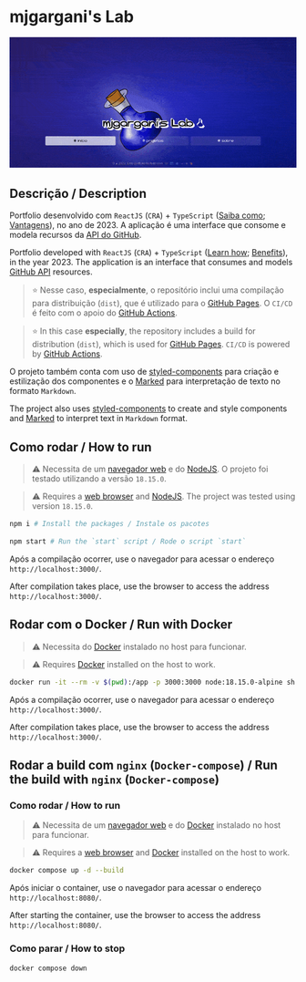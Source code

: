 # mjgargani's Lab

![thumbnail](./thumbnail.gif)

## Descrição / Description

Portfolio desenvolvido com `ReactJS` (`CRA`) + `TypeScript` ([Saiba como](https://create--react--app-dev.translate.goog/docs/adding-typescript/?_x_tr_sl=en&_x_tr_tl=pt&_x_tr_hl=pt-BR&_x_tr_pto=wapp); [Vantagens](https://www-emizentech-com.translate.goog/blog/react-with-typescript-or-javascript.html?_x_tr_sl=en&_x_tr_tl=pt&_x_tr_hl=pt-BR&_x_tr_pto=wapp)), no ano de 2023. A aplicação é uma interface que consome e modela recursos da [API do GitHub](https://docs.github.com/pt/rest/guides/getting-started-with-the-rest-api?apiVersion=2022-11-28). 

Portfolio developed with `ReactJS` (`CRA`) + `TypeScript` ([Learn how](https://create-react-app.dev/docs/adding-typescript/); [Benefits](https://www.emizentech.com/blog/react-with-typescript-or-javascript.html)), in the year 2023. The application is an interface that consumes and models [GitHub API](https://docs.github.com/en/rest/guides/getting-started-with-the-rest-api?apiVersion=2022-11-28) resources.

> ⭐ Nesse caso, **especialmente**, o repositório inclui uma compilação para distribuição (`dist`), que é utilizado para o [GitHub Pages](https://docs.github.com/pt/pages/getting-started-with-github-pages/about-github-pages). O `CI/CD` é feito com o apoio do [GitHub Actions](https://docs.github.com/pt/actions/learn-github-actions/understanding-github-actions).

> ⭐ In this case **especially**, the repository includes a build for distribution (`dist`), which is used for [GitHub Pages](https://docs.github.com/en/pages/getting-started-with-github-pages/about-github-pages). `CI/CD` is powered by [GitHub Actions](https://docs.github.com/en/actions/learn-github-actions/understanding-github-actions).

O projeto também conta com uso de [styled-components](https://styled-components.com/) para criação e estilização dos componentes e o [Marked](https://marked.js.org/) para interpretação de texto no formato `Markdown`.

The project also uses [styled-components](https://styled-components.com/) to create and style components and [Marked](https://marked.js.org/) to interpret text in `Markdown` format.

## Como rodar / How to run

> ⚠️ Necessita de um [navegador web](https://www.mozilla.org/pt-BR/firefox/download/thanks/) e do [NodeJS](https://nodejs.org/pt-br/). O projeto foi testado utilizando a versão `18.15.0`.

> ⚠️ Requires a [web browser](https://www.mozilla.org/pt-BR/firefox/download/thanks/) and [NodeJS](https://nodejs.org/en/). The project was tested using version `18.15.0`.

```bash
npm i # Install the packages / Instale os pacotes
```

```bash
npm start # Run the `start` script / Rode o script `start`
```

Após a compilação ocorrer, use o navegador para acessar o endereço `http://localhost:3000/`.

After compilation takes place, use the browser to access the address `http://localhost:3000/`.

## Rodar com o Docker / Run with Docker

> ⚠️ Necessita do [Docker](https://docs.docker.com/engine/install/) instalado no host para funcionar.

> ⚠️ Requires [Docker](https://docs.docker.com/engine/install/) installed on the host to work.

```bash
docker run -it --rm -v $(pwd):/app -p 3000:3000 node:18.15.0-alpine sh -c "npm --prefix=/app i && npm --prefix=/app start"
```

Após a compilação ocorrer, use o navegador para acessar o endereço `http://localhost:3000/`.

After compilation takes place, use the browser to access the address `http://localhost:3000/`.

## Rodar a build com `nginx` (`Docker-compose`) / Run the build with `nginx` (`Docker-compose`)

### Como rodar / How to run

> ⚠️ Necessita de um [navegador web](https://www.mozilla.org/pt-BR/firefox/download/thanks/) e do [Docker](https://docs.docker.com/engine/install/) instalado no host para funcionar.

> ⚠️ Requires a [web browser](https://www.mozilla.org/pt-BR/firefox/download/thanks/) and [Docker](https://docs.docker.com/engine/install/) installed on the host to work.

```bash
docker compose up -d --build
```

Após iniciar o container, use o navegador para acessar o endereço `http://localhost:8080/`.

After starting the container, use the browser to access the address `http://localhost:8080/`.

### Como parar / How to stop

```bash
docker compose down
```